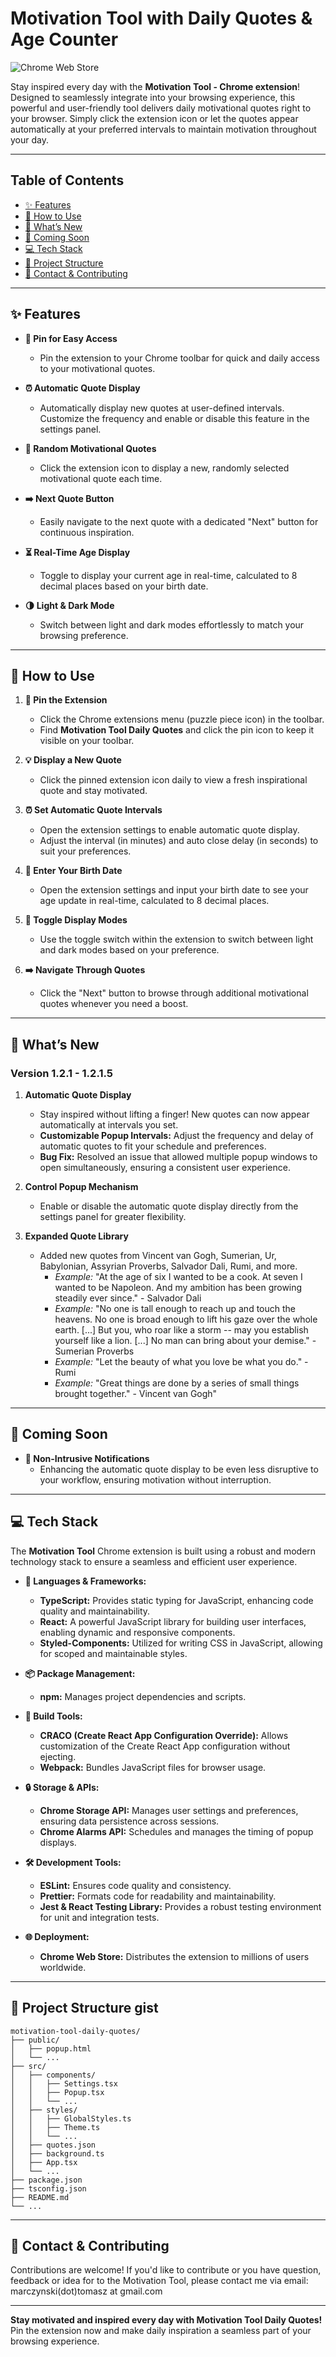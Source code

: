 # Motivation Tool with Daily Quotes & Age Counter

![Chrome Web Store](https://chromewebstore.google.com/detail/motivation-tool-with-quot/omcalcehddblccgmlmjdjapmahcibojj)

Stay inspired every day with the **Motivation Tool - Chrome extension**! Designed to seamlessly integrate into your browsing experience, this powerful and user-friendly tool delivers daily motivational quotes right to your browser. Simply click the extension icon or let the quotes appear automatically at your preferred intervals to maintain motivation throughout your day.

---

## Table of Contents

- [✨ Features](#-features)
- [🔧 How to Use](#-how-to-use)
- [🚀 What’s New](#-whats-new)
- [🔮 Coming Soon](#-coming-soon)
- [💻 Tech Stack](#-tech-stack)
- [📂 Project Structure](#-project-structure-gist)
- [🙌 Contact & Contributing](#-contact--contributing)


---

## ✨ Features

- **📌 Pin for Easy Access**
  - Pin the extension to your Chrome toolbar for quick and daily access to your motivational quotes.

- **⏰ Automatic Quote Display**
  - Automatically display new quotes at user-defined intervals. Customize the frequency and enable or disable this feature in the settings panel.

- **📜 Random Motivational Quotes**
  - Click the extension icon to display a new, randomly selected motivational quote each time.

- **➡️ Next Quote Button**
  - Easily navigate to the next quote with a dedicated "Next" button for continuous inspiration.

- **⏳ Real-Time Age Display**
  - Toggle to display your current age in real-time, calculated to 8 decimal places based on your birth date.

- **🌗 Light & Dark Mode**
  - Switch between light and dark modes effortlessly to match your browsing preference.

---

## 🔧 How to Use

1. **📌 Pin the Extension**
   - Click the Chrome extensions menu (puzzle piece icon) in the toolbar.
   - Find **Motivation Tool Daily Quotes** and click the pin icon to keep it visible on your toolbar.

2. **💡 Display a New Quote**
   - Click the pinned extension icon daily to view a fresh inspirational quote and stay motivated.

3. **⏰ Set Automatic Quote Intervals**
   - Open the extension settings to enable automatic quote display.
   - Adjust the interval (in minutes) and auto close delay (in seconds) to suit your preferences.

4. **📅 Enter Your Birth Date**
   - Open the extension settings and input your birth date to see your age update in real-time, calculated to 8 decimal places.

5. **🌙 Toggle Display Modes**
   - Use the toggle switch within the extension to switch between light and dark modes based on your preference.

6. **➡️ Navigate Through Quotes**
   - Click the "Next" button to browse through additional motivational quotes whenever you need a boost.

---

## 🚀 What’s New

### **Version 1.2.1 - 1.2.1.5**

1. **Automatic Quote Display**
   - Stay inspired without lifting a finger! New quotes can now appear automatically at intervals you set.
   - **Customizable Popup Intervals:** Adjust the frequency and delay of automatic quotes to fit your schedule and preferences.
   - **Bug Fix:** Resolved an issue that allowed multiple popup windows to open simultaneously, ensuring a consistent user experience.

2. **Control Popup Mechanism**
   - Enable or disable the automatic quote display directly from the settings panel for greater flexibility.

3. **Expanded Quote Library**
   - Added new quotes from Vincent van Gogh, Sumerian, Ur, Babylonian, Assyrian Proverbs, Salvador Dali, Rumi, and more.
     - *Example:* "At the age of six I wanted to be a cook. At seven I wanted to be Napoleon. And my ambition has been growing steadily ever since." - Salvador Dali
     - *Example:* "No one is tall enough to reach up and touch the heavens. No one is broad enough to lift his gaze over the whole earth. [...] But you, who roar like a storm -- may you establish yourself like a lion. [...] No man can bring about your demise." - Sumerian Proverbs
     - *Example:* "Let the beauty of what you love be what you do." - Rumi
     - *Example:* "Great things are done by a series of small things brought together." - Vincent van Gogh"

---

## 🔮 Coming Soon

- **🔔 Non-Intrusive Notifications**
  - Enhancing the automatic quote display to be even less disruptive to your workflow, ensuring motivation without interruption.

---

## 💻 Tech Stack

The **Motivation Tool** Chrome extension is built using a robust and modern technology stack to ensure a seamless and efficient user experience.

- **🔧 Languages & Frameworks:**
  - **TypeScript:** Provides static typing for JavaScript, enhancing code quality and maintainability.
  - **React:** A powerful JavaScript library for building user interfaces, enabling dynamic and responsive components.
  - **Styled-Components:** Utilized for writing CSS in JavaScript, allowing for scoped and maintainable styles.

- **📦 Package Management:**
  - **npm:** Manages project dependencies and scripts.

- **🔧 Build Tools:**
  - **CRACO (Create React App Configuration Override):** Allows customization of the Create React App configuration without ejecting.
  - **Webpack:** Bundles JavaScript files for browser usage.

- **🔒 Storage & APIs:**
  - **Chrome Storage API:** Manages user settings and preferences, ensuring data persistence across sessions.
  - **Chrome Alarms API:** Schedules and manages the timing of popup displays.

- **🛠 Development Tools:**
  - **ESLint:** Ensures code quality and consistency.
  - **Prettier:** Formats code for readability and maintainability.
  - **Jest & React Testing Library:** Provides a robust testing environment for unit and integration tests.

- **🌐 Deployment:**
  - **Chrome Web Store:** Distributes the extension to millions of users worldwide.

---

## 📂 Project Structure gist

```
motivation-tool-daily-quotes/
├── public/
│   ├── popup.html
│   └── ...
├── src/
│   ├── components/
│   │   ├── Settings.tsx
│   │   ├── Popup.tsx
│   │   └── ...
│   ├── styles/
│   │   ├── GlobalStyles.ts
│   │   ├── Theme.ts
│   │   └── ...
│   ├── quotes.json
│   ├── background.ts
│   ├── App.tsx
│   └── ...
├── package.json
├── tsconfig.json
├── README.md
└── ...
```

---

## 🙌 Contact & Contributing

Contributions are welcome! If you'd like to contribute or you have question, feedback or idea for to the Motivation Tool, please contact me via email: marczynski(dot)tomasz at gmail.com

---


**Stay motivated and inspired every day with Motivation Tool Daily Quotes!** Pin the extension now and make daily inspiration a seamless part of your browsing experience.
